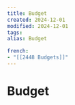 ```yaml
---
title: Budget
created: 2024-12-01
modified: 2024-12-01
tags: 
alias: Budget

french:
- "[[2448 Budgets]]"
---
```

# Budget

